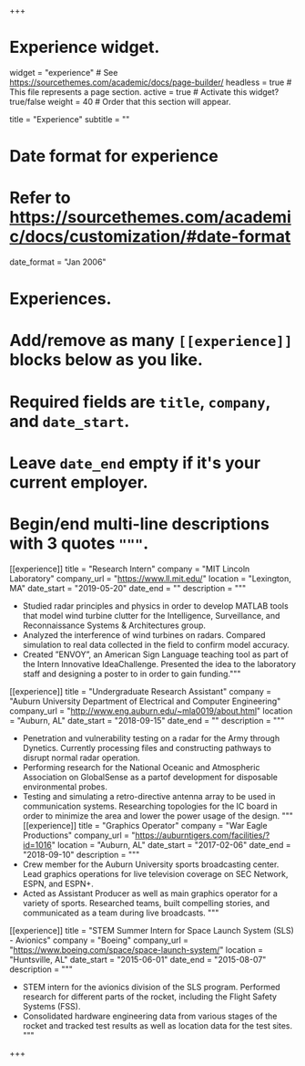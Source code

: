 +++
# Experience widget.
widget = "experience"  # See https://sourcethemes.com/academic/docs/page-builder/
headless = true  # This file represents a page section.
active = true  # Activate this widget? true/false
weight = 40  # Order that this section will appear.

title = "Experience"
subtitle = ""

# Date format for experience
#   Refer to https://sourcethemes.com/academic/docs/customization/#date-format
date_format = "Jan 2006"

# Experiences.
#   Add/remove as many `[[experience]]` blocks below as you like.
#   Required fields are `title`, `company`, and `date_start`.
#   Leave `date_end` empty if it's your current employer.
#   Begin/end multi-line descriptions with 3 quotes `"""`.
[[experience]]
  title = "Research Intern"
  company = "MIT Lincoln Laboratory"
  company_url = "https://www.ll.mit.edu/"
  location = "Lexington, MA"
  date_start = "2019-05-20"
  date_end = ""
  description = """
  
  * Studied radar principles and physics in order to develop MATLAB tools that model wind turbine clutter for the Intelligence, Surveillance, and Reconnaissance Systems & Architectures group.  
  * Analyzed the interference of wind turbines on radars. Compared simulation to real data collected in the field to confirm model accuracy. 
  * Created ”ENVOY”, an American Sign Language teaching tool as part of the Intern Innovative IdeaChallenge. Presented the idea to the laboratory staff and designing a poster to in order to gain funding."""

[[experience]]
  title = "Undergraduate Research Assistant"
  company = "Auburn University Department of Electrical and Computer Engineering"
  company_url = "http://www.eng.auburn.edu/~mla0019/about.html"
  location = "Auburn, AL"
  date_start = "2018-09-15"
  date_end = ""
  description = """
  * Penetration and vulnerability testing on a radar for the Army through Dynetics. Currently processing files and constructing pathways to disrupt normal radar operation.
  * Performing research for the National Oceanic and Atmospheric Association on GlobalSense as a partof development for disposable environmental probes.
  * Testing and simulating a retro-directive antenna array to be used in communication  systems. Researching topologies for the IC board in order to minimize the area and lower the power usage of the design.
  """
[[experience]]
  title = "Graphics Operator"
  company = "War Eagle Productions"
  company_url = "https://auburntigers.com/facilities/?id=1016"
  location = "Auburn, AL"
  date_start = "2017-02-06"
  date_end = "2018-09-10"
  description = """
  * Crew member for the Auburn University sports broadcasting center. Lead graphics operations for live television coverage on SEC Network, ESPN, and ESPN+. 
  * Acted as Assistant Producer as well as main graphics operator for a variety of sports. Researched teams, built compelling stories, and communicated as a team during live broadcasts. 
  """
  
  
[[experience]]
  title = "STEM Summer Intern for Space Launch System (SLS) - Avionics"
  company = "Boeing"
  company_url = "https://www.boeing.com/space/space-launch-system/"
  location = "Huntsville, AL"
  date_start = "2015-06-01"
  date_end = "2015-08-07"
  description = """
  * STEM intern for the avionics division of the SLS program. Performed research for different parts of the rocket, including the Flight Safety Systems (FSS).
  * Consolidated hardware engineering data from various stages of the rocket and tracked test results as well as location data for the test sites.
  """

+++
